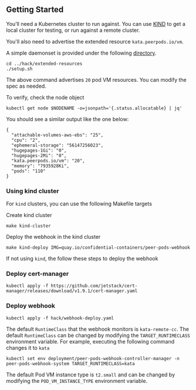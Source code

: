 ## Getting Started
You’ll need a Kubernetes cluster to run against. You can use [KIND](https://sigs.k8s.io/kind) to get a local cluster for testing, or run against a remote cluster.

You'll also need to advertise the extended resource `kata.peerpods.io/vm`.

A simple daemonset is provided under the following [directory](../hack/extended-resources/).

```
cd ../hack/extended-resources
./setup.sh
```

The above command advertises `20` pod VM resources. You can modify the spec as needed.

To verify, check the node object
```
kubectl get node $NODENAME -o=jsonpath='{.status.allocatable} | jq'
```

You should see a similar output like the one below:
```
{
  "attachable-volumes-aws-ebs": "25",
  "cpu": "2",
  "ephemeral-storage": "56147256023",
  "hugepages-1Gi": "0",
  "hugepages-2Mi": "0",
  "kata.peerpods.io/vm": "20",
  "memory": "7935928Ki",
  "pods": "110"
}
```

### Using kind cluster
For `kind` clusters, you can use the following Makefile targets

Create kind cluster
```
make kind-cluster
```
Deploy the webhook in the kind cluster
```
make kind-deploy IMG=quay.io/confidential-containers/peer-pods-webhook
```

If not using `kind`, the follow these steps to deploy the webhook

### Deploy cert-manager
```
kubectl apply -f https://github.com/jetstack/cert-manager/releases/download/v1.9.1/cert-manager.yaml
```

### Deploy webhook
```
kubectl apply -f hack/webhook-deploy.yaml
```

The default `RuntimeClass` that the webhook monitors is `kata-remote-cc`. 
The default `RuntimeClass` can be changed by modifying the `TARGET_RUNTIMECLASS` environment variable.
For example, executing the following command changes it to `kata`

```
kubectl set env deployment/peer-pods-webhook-controller-manager -n peer-pods-webhook-system TARGET_RUNTIMECLASS=kata
```

The default Pod VM instance type is `t2.small` and can be changed by modifying the `POD_VM_INSTANCE_TYPE` environment variable.
